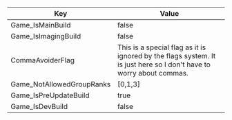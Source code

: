 | Key | Value |
|-|-|
| Game_IsMainBuild | false |
| Game_IsImagingBuild | false |
| CommaAvoiderFlag | This is a special flag as it is ignored by the flags system. It is just here so I don't have to worry about commas. |
| Game_NotAllowedGroupRanks | [0,1,3] |
| Game_IsPreUpdateBuild | true |
| Game_IsDevBuild | false |